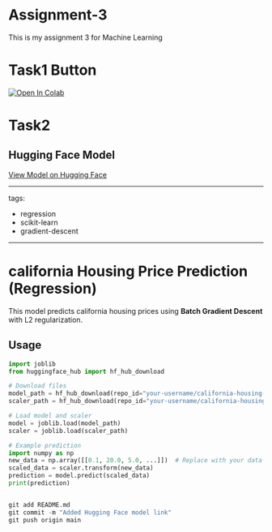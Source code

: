 # Assignment-3
This is my assignment 3 for Machine Learning


# Task1 Button 
[![Open In Colab](https://colab.research.google.com/assets/colab-badge.svg)](https://colab.research.google.com/github/kainat5008/Assignment-3/blob/main/ML_TASK1_A3.ipynb)

# Task2 

## Hugging Face Model
[View Model on Hugging Face](https://huggingface.co/keenu-5008/california-housing-regression)

---
tags:
- regression
- scikit-learn
- gradient-descent
---

# california Housing Price Prediction (Regression)

This model predicts california housing prices using **Batch Gradient Descent** with L2 regularization.

## Usage
```python
import joblib
from huggingface_hub import hf_hub_download

# Download files
model_path = hf_hub_download(repo_id="your-username/california-housing-regression", filename="batch_gd_model.pkl")
scaler_path = hf_hub_download(repo_id="your-username/california-housing-regression", filename="scaler.pkl")

# Load model and scaler
model = joblib.load(model_path)
scaler = joblib.load(scaler_path)

# Example prediction
import numpy as np
new_data = np.array([[0.1, 20.0, 5.0, ...]])  # Replace with your data
scaled_data = scaler.transform(new_data)
prediction = model.predict(scaled_data)
print(prediction) 


git add README.md
git commit -m "Added Hugging Face model link"
git push origin main
